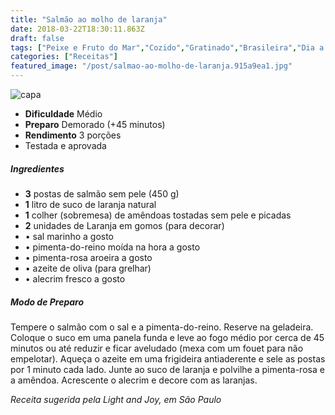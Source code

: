 ```yaml
---
title: "Salmão ao molho de laranja"
date: 2018-03-22T18:30:11.863Z
draft: false
tags: ["Peixe e Fruto do Mar","Cozido","Gratinado","Brasileira","Dia a Dia","Páscoa","Peixes e frutos do mar","receita simples e saudável","Receitas","Receitas simples e fáceis","Salmão"]
categories: ["Receitas"]
featured_image: "/post/salmao-ao-molho-de-laranja.915a9ea1.jpg"
---
```


![capa](/post/salmao-ao-molho-de-laranja.915a9ea1.jpg)

*   **Dificuldade** Médio
*   **Preparo** Demorado (+45 minutos)
*   **Rendimento** 3 porções
*   Testada e aprovada
    

##### Ingredientes

*   **3** postas de salmão sem pele (450 g)
*   **1** litro de suco de laranja natural
*   **1** colher (sobremesa) de amêndoas tostadas sem pele e picadas
*   **2** unidades de Laranja em gomos (para decorar)
*   • sal marinho a gosto
*   • pimenta-do-reino moída na hora a gosto
*   • pimenta-rosa aroeira a gosto
*   • azeite de oliva (para grelhar)
*   • alecrim fresco a gosto

##### Modo de Preparo

Tempere o salmão com o sal e a pimenta-do-reino. Reserve na geladeira. Coloque o suco em uma panela funda e leve ao fogo médio por cerca de 45 minutos ou até reduzir e ficar aveludado (mexa com um fouet para não empelotar). Aqueça o azeite em uma frigideira antiaderente e sele as postas por 1 minuto cada lado. Junte ao suco de laranja e polvilhe a pimenta-rosa e a amêndoa. Acrescente o alecrim e decore com as laranjas.

_Receita sugerida pela Light and Joy, em São Paulo_
